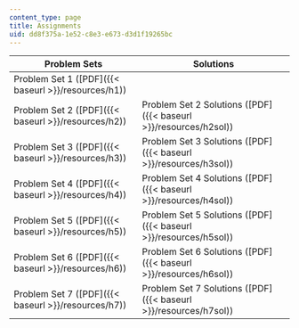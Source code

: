 ```yaml
---
content_type: page
title: Assignments
uid: dd8f375a-1e52-c8e3-e673-d3d1f19265bc
---
```


| Problem Sets | Solutions |
| --- | --- |
| Problem Set 1 ([PDF]({{< baseurl >}}/resources/h1)) | &nbsp; |
| Problem Set 2 ([PDF]({{< baseurl >}}/resources/h2)) | Problem Set 2 Solutions ([PDF]({{< baseurl >}}/resources/h2sol)) |
| Problem Set 3 ([PDF]({{< baseurl >}}/resources/h3)) | Problem Set 3 Solutions ([PDF]({{< baseurl >}}/resources/h3sol)) |
| Problem Set 4 ([PDF]({{< baseurl >}}/resources/h4)) | Problem Set 4 Solutions ([PDF]({{< baseurl >}}/resources/h4sol)) |
| Problem Set 5 ([PDF]({{< baseurl >}}/resources/h5)) | Problem Set 5 Solutions ([PDF]({{< baseurl >}}/resources/h5sol)) |
| Problem Set 6 ([PDF]({{< baseurl >}}/resources/h6)) | Problem Set 6 Solutions ([PDF]({{< baseurl >}}/resources/h6sol)) |
| Problem Set 7 ([PDF]({{< baseurl >}}/resources/h7)) | Problem Set 7 Solutions ([PDF]({{< baseurl >}}/resources/h7sol))